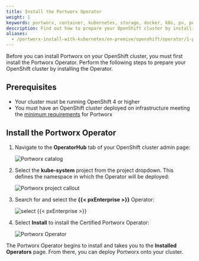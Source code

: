 ```yaml
---
title: Install the Portworx Operator
weight: 1
keywords: portworx, container, kubernetes, storage, docker, k8s, pv, persistent disk, openshift, operator
description: Find out how to prepare your OpenShift cluster by installing the Operator.
aliases:
  - /portworx-install-with-kubernetes/on-premise/openshift/operator/1-prepare/
---
```


Before you can install Portworx on your OpenShift cluster, you must first install the Portworx Operator. Perform the following steps to prepare your OpenShift cluster by installing the Operator.

## Prerequisites

* Your cluster must be running OpenShift 4 or higher
* You must have an OpenShift cluster deployed on infrastructure meeting the [minimum requirements](/start-here-installation/) for Portworx

## Install the Portworx Operator

1. Navigate to the **OperatorHub** tab of your OpenShift cluster admin page:

      ![Portworx catalog](/img/OpenshiftOperatorHub.png)

2. Select the **kube-system** project from the project dropdown. This defines the namespace in which the Operator will be deployed:

      ![Portworx project callout](/img/OpenshiftSelectKube.png)

3. Search for and select the **{{< pxEnterprise >}}** Operator:

      ![select {{< pxEnterprise >}}](/img/OpenshiftOperatorSelect.png)

4. Select **Install** to install the Certified Portworx Operator:

      ![Portworx Operator](/img/OpenshiftConsoleInstall.png)

The Portworx Operator begins to install and takes you to the **Installed Operators** page. From there, you can deploy Portworx onto your cluster.
